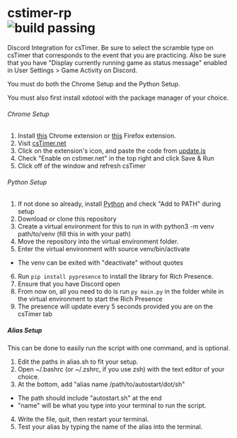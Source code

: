 # cstimer-rp<br>![build passing](https://img.shields.io/badge/build-passing-brightgreen)

Discord Integration for csTimer. Be sure to select the scramble type on csTimer that corresponds to the event that you are practicing. Also be sure that you have "Display currently running game as status message" enabled in User Settings > Game Activity on Discord.

You must do both the Chrome Setup and the Python Setup. 

You must also first install xdotool with the package manager of your choice.

###### Chrome Setup
1. Install [this](https://chrome.google.com/webstore/detail/run-javascript/lmilalhkkdhfieeienjbiicclobibjao) Chrome extension or [this](https://addons.mozilla.org/en-US/firefox/addon/javascript/) Firefox extension.
2. Visit [csTimer.net](https://cstimer.net/)
3. Click on the extension's icon, and paste the code from [update.js](update.js)
4. Check "Enable on cstimer.net" in the top right and click Save & Run
5. Click off of the window and refresh csTimer

###### Python Setup
1. If not done so already, install [Python](https://www.python.org/downloads/) and check "Add to PATH" during setup
2. Download or clone this repository
3. Create a virtual environment for this to run in with python3 -m venv path/to/venv (fill this in with your path)
4. Move the repository into the virtual environment folder.
5. Enter the virtual environment with source venv/bin/activate
 - The venv can be exited with "deactivate" without quotes
6. Run `pip install pypresence` to install the library for Rich Presence. 
7. Ensure that you have Discord open
8. From now on, all you need to do is run `py main.py` in the folder while in the virtual environment to start the Rich Presence
9. The presence will update every 5 seconds provided you are on the csTimer tab


##### Alias Setup
This can be done to easily run the script with one command, and is optional.
1. Edit the paths in alias.sh to fit your setup.
2. Open ~/.bashrc (or ~/.zshrc, if you use zsh) with the text editor of your choice.
3. At the bottom, add "alias name /path/to/autostart/dot/sh"
 - The path should include "autostart.sh" at the end
 - "name" will be what you type into your terminal to run the script.
4. Write the file, quit, then restart your terminal.
5. Test your alias by typing the name of the alias into the terminal.
